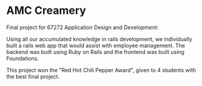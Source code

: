 # AMC Creamery
Final project for 67272 Application Design and Development: 

Using all our accumulated knowledge in rails development, we individually built a rails web app that would assist with employee management. The backend was built using Ruby on Rails and the frontend was built using Foundations.

This project won the "Red Hot Chili Pepper Award", given to 4 students with the best final project.
